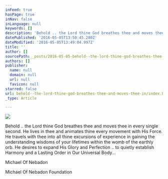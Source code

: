 ```yaml
---
inFeed: true
hasPage: true
inNav: false
inLanguage: null
keywords: []
description: 'Behold .. the Lord thine God breathes thee and moves thee in every single second. He lives in thee and animates thine every movement with His Force. He travels with thee into all thine excursions of experience in gaining the understanding wisdoms of your lifetimes within the womb of the earthly orb. He desires to expand His Glory and Perfection .. to quietly establish Harmony and a Lasting Order in Our Universal Body... '
datePublished: '2016-05-05T13:50:45.280Z'
dateModified: '2016-05-05T13:49:04.997Z'
title: ''
author: []
sourcePath: _posts/2016-05-05-behold--the-lord-thine-god-breathes-thee-and-moves-thee-in.md
authors: []
publisher:
  name: null
  domain: null
  url: null
  favicon: null
starred: false
url: behold--the-lord-thine-god-breathes-thee-and-moves-thee-in/index.html
_type: Article

---
```

![](https://the-grid-user-content.s3-us-west-2.amazonaws.com/42c8994f-6c44-4ebb-9208-2a376a4ac9a0.jpg)

Behold .. the Lord thine God breathes thee and moves thee in every single second. He lives in thee and animates thine every movement with His Force. He travels with thee into all thine excursions of experience in gaining the understanding wisdoms of your lifetimes within the womb of the earthly orb. He desires to expand His Glory and Perfection .. to quietly establish Harmony and a Lasting Order in Our Universal Body... 

Michael Of Nebadon 

Michael Of Nebadon Foundation